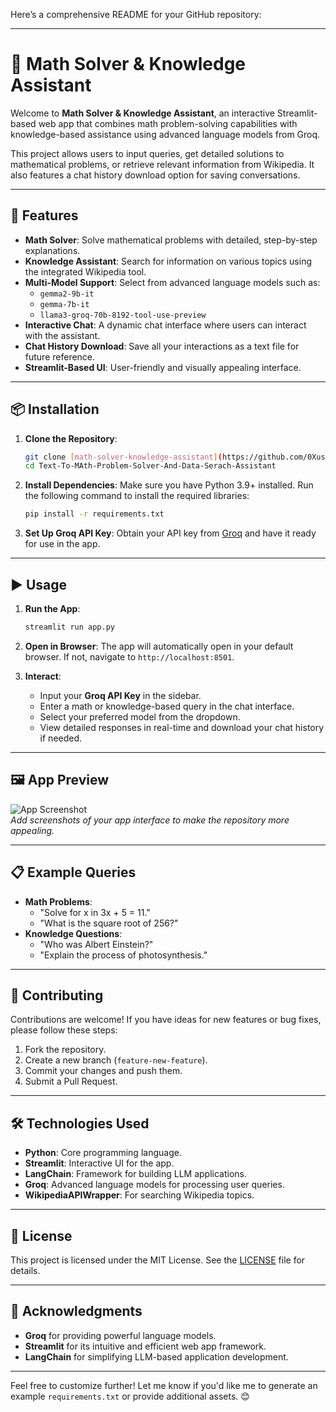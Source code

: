 Here’s a comprehensive README for your GitHub repository:

---

# 🧮 Math Solver & Knowledge Assistant

Welcome to **Math Solver & Knowledge Assistant**, an interactive Streamlit-based web app that combines math problem-solving capabilities with knowledge-based assistance using advanced language models from Groq. 

This project allows users to input queries, get detailed solutions to mathematical problems, or retrieve relevant information from Wikipedia. It also features a chat history download option for saving conversations.

---

## 🚀 Features

- **Math Solver**: Solve mathematical problems with detailed, step-by-step explanations.  
- **Knowledge Assistant**: Search for information on various topics using the integrated Wikipedia tool.  
- **Multi-Model Support**: Select from advanced language models such as:
  - `gemma2-9b-it`
  - `gemma-7b-it`
  - `llama3-groq-70b-8192-tool-use-preview`
- **Interactive Chat**: A dynamic chat interface where users can interact with the assistant.  
- **Chat History Download**: Save all your interactions as a text file for future reference.  
- **Streamlit-Based UI**: User-friendly and visually appealing interface.

---

## 📦 Installation

1. **Clone the Repository**:
   ```bash
   git clone [math-solver-knowledge-assistant](https://github.com/0Xuser100/Text-To-MAth-Problem-Solver-And-Data-Serach-Assistant.git)
   cd Text-To-MAth-Problem-Solver-And-Data-Serach-Assistant
   ```

2. **Install Dependencies**:
   Make sure you have Python 3.9+ installed. Run the following command to install the required libraries:
   ```bash
   pip install -r requirements.txt
   ```

3. **Set Up Groq API Key**:
   Obtain your API key from [Groq](https://groq.com/) and have it ready for use in the app.

---

## ▶️ Usage

1. **Run the App**:
   ```bash
   streamlit run app.py
   ```
2. **Open in Browser**:
   The app will automatically open in your default browser. If not, navigate to `http://localhost:8501`.

3. **Interact**:
   - Input your **Groq API Key** in the sidebar.
   - Enter a math or knowledge-based query in the chat interface.
   - Select your preferred model from the dropdown.
   - View detailed responses in real-time and download your chat history if needed.

---

## 🖼️ App Preview

![App Screenshot](https://files.fm/f/yr55nj8769)  
_Add screenshots of your app interface to make the repository more appealing._

---

## 📋 Example Queries

- **Math Problems**: 
  - "Solve for x in 3x + 5 = 11."
  - "What is the square root of 256?"
- **Knowledge Questions**:
  - "Who was Albert Einstein?"
  - "Explain the process of photosynthesis."

---

## 🤝 Contributing

Contributions are welcome! If you have ideas for new features or bug fixes, please follow these steps:

1. Fork the repository.
2. Create a new branch (`feature-new-feature`).
3. Commit your changes and push them.
4. Submit a Pull Request.

---

## 🛠️ Technologies Used

- **Python**: Core programming language.  
- **Streamlit**: Interactive UI for the app.  
- **LangChain**: Framework for building LLM applications.  
- **Groq**: Advanced language models for processing user queries.  
- **WikipediaAPIWrapper**: For searching Wikipedia topics.

---

## 📄 License

This project is licensed under the MIT License. See the [LICENSE](LICENSE) file for details.

---

## 🌟 Acknowledgments

- **Groq** for providing powerful language models.
- **Streamlit** for its intuitive and efficient web app framework.
- **LangChain** for simplifying LLM-based application development.

---

Feel free to customize further! Let me know if you'd like me to generate an example `requirements.txt` or provide additional assets. 😊
